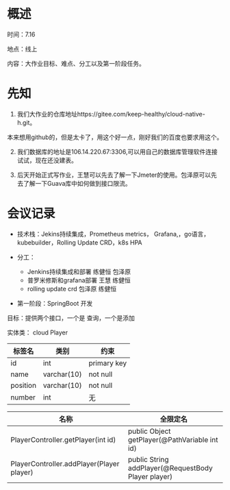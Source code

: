 # 概述

时间：7.16

地点：线上

内容：大作业目标、难点、分工以及第一阶段任务。

# 先知

1.  我们大作业的仓库地址https://gitee.com/keep-healthy/cloud-native-h.git。

   本来想用github的，但是太卡了，用这个好一点，刚好我们的百度也要求用这个。

2. 我们数据库的地址是106.14.220.67:3306,可以用自己的数据库管理软件连接试试，现在还没建表。

3. 后天开始正式写作业，王慧可以先去了解一下Jmeter的使用。包泽原可以先去了解一下Guava库中如何做到接口限流。

# 会议记录

+ 技术栈：Jekins持续集成，Prometheus metrics， Grafana,，go语言，kubebuilder，Rolling Update CRD，k8s HPA
+ 分工：
  + Jenkins持续集成和部署          练健恒 包泽原
  + 普罗米修斯和grafana部署     王慧     练健恒
  + rolling update crd                  包泽原 练健恒



+ 第一阶段：SpringBoot 开发

目标：提供两个接口，一个是 查询，一个是添加

实体类： cloud Player 

| 标签名      | 类别          | 约束          |
| -------- | ----------- | ----------- |
| id       | int         | primary key |
| name     | varchar(10) | not null    |
| position | varchar(10) | not null    |
| number   | int         | 无           |



| 名称                                       | 全限定名                                     |
| ---------------------------------------- | ---------------------------------------- |
| PlayerController.getPlayer(int id)       | public Object getPlayer(@PathVariable int id) |
| PlayerController.addPlayer(Player player) | public String addPlayer(@RequestBody Player player) |





